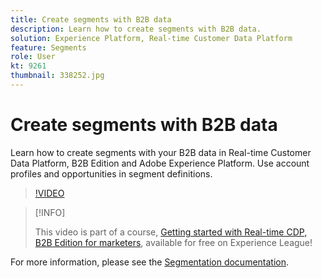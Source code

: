 ```yaml
---
title: Create segments with B2B data
description: Learn how to create segments with B2B data.
solution: Experience Platform, Real-time Customer Data Platform
feature: Segments
role: User
kt: 9261
thumbnail: 338252.jpg
---
```

# Create segments with B2B data

Learn how to create segments with your B2B data in Real-time Customer Data Platform, B2B Edition and Adobe Experience Platform. Use account profiles and opportunities in segment definitions.

>[!VIDEO](https://video.tv.adobe.com/v/338252?quality=12&learn=on)

>[!INFO]
>
> This video is part of a course, [Getting started with Real-time CDP, B2B Edition for marketers](https://experienceleague.adobe.com/?recommended=ExperiencePlatform-U-1-2021.rtcdp.b2b), available for free on Experience League!

For more information, please see the [Segmentation documentation](https://experienceleague.adobe.com/docs/experience-platform/rtcdp/profile/profile-browse.html).
